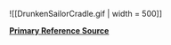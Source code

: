 ![[DrunkenSailorCradle.gif | width = 500]]

[**Primary Reference Source**](https://www.youtube.com/watch?v=kLuaHvjBX_I)